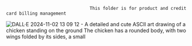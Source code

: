                                     This folder is for product and credit card billing management

![DALL·E 2024-11-02 13 09 12 - A detailed and cute ASCII art drawing of a chicken standing on the ground  The chicken has a rounded body, with two wings folded by its sides, a small](https://github.com/user-attachments/assets/dcc8dc21-50ce-4647-b6c2-ab0f68e9f393)
